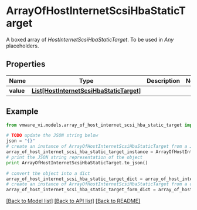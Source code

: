 # ArrayOfHostInternetScsiHbaStaticTarget

A boxed array of *HostInternetScsiHbaStaticTarget*. To be used in *Any* placeholders. 

## Properties
Name | Type | Description | Notes
------------ | ------------- | ------------- | -------------
**value** | [**List[HostInternetScsiHbaStaticTarget]**](HostInternetScsiHbaStaticTarget.md) |  | 

## Example

```python
from vmware_vi.models.array_of_host_internet_scsi_hba_static_target import ArrayOfHostInternetScsiHbaStaticTarget

# TODO update the JSON string below
json = "{}"
# create an instance of ArrayOfHostInternetScsiHbaStaticTarget from a JSON string
array_of_host_internet_scsi_hba_static_target_instance = ArrayOfHostInternetScsiHbaStaticTarget.from_json(json)
# print the JSON string representation of the object
print ArrayOfHostInternetScsiHbaStaticTarget.to_json()

# convert the object into a dict
array_of_host_internet_scsi_hba_static_target_dict = array_of_host_internet_scsi_hba_static_target_instance.to_dict()
# create an instance of ArrayOfHostInternetScsiHbaStaticTarget from a dict
array_of_host_internet_scsi_hba_static_target_form_dict = array_of_host_internet_scsi_hba_static_target.from_dict(array_of_host_internet_scsi_hba_static_target_dict)
```
[[Back to Model list]](../README.md#documentation-for-models) [[Back to API list]](../README.md#documentation-for-api-endpoints) [[Back to README]](../README.md)


